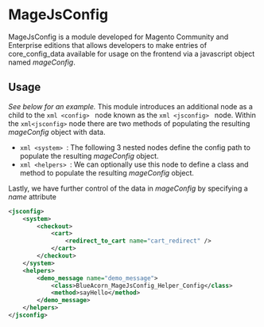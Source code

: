 # MageJsConfig

MageJsConfig is a module developed for Magento Community and Enterprise editions that allows developers to make entries
of core_config_data available for usage on the frontend via a javascript object named *mageConfig*.

## Usage
*See below for an example.*  This module introduces an additional node as a child to the ```xml <config> ``` node known as the ```xml <jsconfig> ``` node.
Within the ```xml<jsconfig>``` node there are two methods of populating the resulting *mageConfig* object with data.
  * ```xml <system> ```: The following 3 nested nodes define the config path to populate the resulting *mageConfig* object.
  * ```xml <helpers> ```: We can optionally use this node to define a class and method to populate the resulting *mageConfig* object.

Lastly, we have further control of the data in *mageConfig* by specifying a *name* attribute

```xml
<jsconfig>
    <system>
        <checkout>
            <cart>
                <redirect_to_cart name="cart_redirect" />
            </cart>
        </checkout>
    </system>
    <helpers>
        <demo_message name="demo_message">
            <class>BlueAcorn_MageJsConfig_Helper_Config</class>
            <method>sayHello</method>
        </demo_message>
    </helpers>
</jsconfig>
```